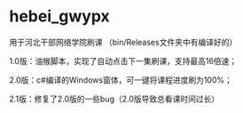 # hebei_gwypx
用于河北干部网络学院刷课
（bin/Releases文件夹中有编译好的）

1.0版：油猴脚本，实现了自动点击下一集刷课，支持最高16倍速；

2.0版：c#编译的Windows窗体，可一键将课程进度刷为100%； 

2.1版：修复了2.0版的一些bug（2.0版导致总看课时间过长）
